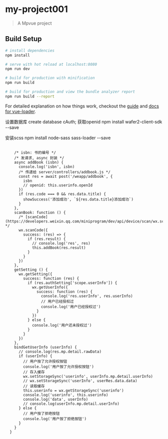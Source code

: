 # my-project001

> A Mpvue project

## Build Setup

``` bash
# install dependencies
npm install

# serve with hot reload at localhost:8080
npm run dev

# build for production with minification
npm run build

# build for production and view the bundle analyzer report
npm run build --report
```

For detailed explanation on how things work, checkout the [guide](http://vuejs-templates.github.io/webpack/) and [docs for vue-loader](http://vuejs.github.io/vue-loader).

设置数据库
create database cAuth;
获取openid
npm install wafer2-client-sdk --save

安装scss
npm install node-sass sass-loader --save 
```

    /* isbn: 书的编号 */
    /* 发请求, async 封装 */
    async addBook (isbn) {
      console.log('isbn', isbn)
      /* 传递给 server/controllers/addbook.js */
      const res = await post('/weapp/addbook', {
        isbn
        // openid: this.userinfo.openId
      })
      if (res.code === 0 && res.data.title) {
        showSuccess('添加成功', `${res.data.title}添加成功`)
      }
    },
    scanBook: function () {
      /* [scanCode](https://developers.weixin.qq.com/miniprogram/dev/api/device/scan/wx.scanCode.html) */
      wx.scanCode({
        success: (res) => {
          if (res.result) {
            // console.log('res', res)
            this.addBook(res.result)
          }
        }
      })
    },
    getSetting () {
      wx.getSetting({
        success: function (res) {
          if (res.authSetting['scope.userInfo']) {
            wx.getUserInfo({
              success: function (res) {
                console.log('res.userInfo', res.userInfo)
                // 用户已经授权过
                console.log('用户已经授权过')
              }
            })
          } else {
            console.log('用户还未授权过')
          }
        }
      })
    },
    bindGetUserInfo (userInfo) {
      // console.log(res.mp.detail.rawData)
      if (userInfo) {
        // 用户按了允许授权按钮
        console.log('用户按了允许授权按钮')
        // 存入缓存
        wx.setStorageSync('userinfo', userInfo.mp.detail.userInfo)
        // wx.setStorageSync('userInfo', userRes.data.data)
        // 读取缓存
        this.userinfo = wx.getStorageSync('userinfo')
        console.log('userinfo', this.userinfo)
        console.log('data', userInfo)
        // console.log(userInfo.mp.detail.userInfo)
      } else {
        // 用户按了拒绝按钮
        console.log('用户按了拒绝按钮')
      }
    }
  }

```